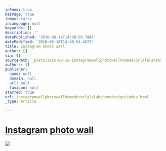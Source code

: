 ```yaml
---
inFeed: true
hasPage: true
inNav: false
inLanguage: null
keywords: []
description: ''
datePublished: '2016-08-18T14:38:58.788Z'
dateModified: '2016-08-18T14:38:54.467Z'
title: Instagram photo wall
author: []
via: {}
sourcePath: _posts/2016-08-18-instagramwallphotowallhomedecorlalalabshomedesign.md
authors: []
publisher:
  name: null
  domain: null
  url: null
  favicon: null
starred: true
url: instagramwallphotowallhomedecorlalalabshomedesign/index.html
_type: Article

---
```

# [Instagra][0]m [photo wall][1]
![](https://the-grid-user-content.s3-us-west-2.amazonaws.com/00b04a8f-6648-4845-bd38-373db656024c.jpg)

[0]: https://www.instagram.com/explore/tags/instagram/
[1]: https://www.instagram.com/explore/tags/photowall/